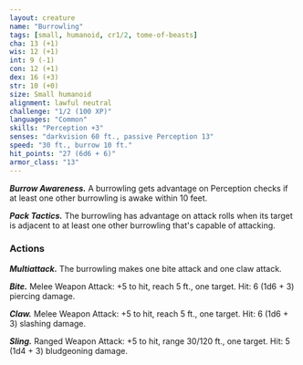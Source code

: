 ```yaml
---
layout: creature
name: "Burrowling"
tags: [small, humanoid, cr1/2, tome-of-beasts]
cha: 13 (+1)
wis: 12 (+1)
int: 9 (-1)
con: 12 (+1)
dex: 16 (+3)
str: 10 (+0)
size: Small humanoid
alignment: lawful neutral
challenge: "1/2 (100 XP)"
languages: "Common"
skills: "Perception +3"
senses: "darkvision 60 ft., passive Perception 13"
speed: "30 ft., burrow 10 ft."
hit_points: "27 (6d6 + 6)"
armor_class: "13"
---
```


***Burrow Awareness.*** A burrowling gets advantage on Perception checks if at least one other burrowling is awake within 10 feet.

***Pack Tactics.*** The burrowling has advantage on attack rolls when its target is adjacent to at least one other burrowling that's capable of attacking.

### Actions

***Multiattack.*** The burrowling makes one bite attack and one claw attack.

***Bite.*** Melee Weapon Attack: +5 to hit, reach 5 ft., one target. Hit: 6 (1d6 + 3) piercing damage.

***Claw.*** Melee Weapon Attack: +5 to hit, reach 5 ft., one target. Hit: 6 (1d6 + 3) slashing damage.

***Sling.*** Ranged Weapon Attack: +5 to hit, range 30/120 ft., one target. Hit: 5 (1d4 + 3) bludgeoning damage.


